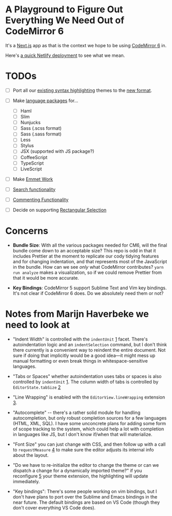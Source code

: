 # A Playground to Figure Out Everything We Need Out of CodeMirror 6

It's a [Next.js](https://nextjs.org/docs) app as that is the context we hope to be using [CodeMirror 6](https://codemirror.net/6/) in.

Here's [a quick Netlify deployment](https://objective-blackwell-d4efc9.netlify.app/) to see what we mean.

# TODOs

- [ ] Port all our [existing syntax highlighting](https://github.com/codepen/CodeMirror-6-Needs/tree/main/styles/OLD-THEMES) themes to the [new format](https://github.com/codepen/CodeMirror-6-Needs/blob/main/themes/twilight.js).

- [ ] Make [language packages](https://codemirror.net/6/examples/lang-package/) for...

  - [ ] Haml
  - [ ] Slim
  - [ ] Nunjucks
  - [ ] Sass (.scss format)
  - [ ] Sass (.sass format)
  - [ ] Less
  - [ ] Stylus
  - [ ] JSX (supported with JS package?)
  - [ ] CoffeeScript
  - [ ] TypeScript
  - [ ] LiveScript

- [ ] Make [Emmet Work](https://github.com/emmetio/codemirror-plugin/issues/13)

- [ ] [Search functionality](https://codemirror.net/6/docs/ref/#search)

- [ ] [Commenting Functionality](https://codemirror.net/6/docs/ref/#comment)

- [ ] Decide on supporting [Rectangular Selection](https://codemirror.net/6/docs/ref/#rectangular-selection)

# Concerns

- **Bundle Size**: With all the various packages needed for CM6, will the final bundle come down to an acceptable size? This repo is odd in that it includes Prettier at the moment to replicate our cody tidying features and for changing indentation, and that represents most of the JavaScript in the bundle. How can we see _only_ what CodeMirror contributes? `yarn run analyze` makes a visualization, so if we could remove Prettier from that it would be more accurate.

- **Key Bindings**: CodeMirror 5 support Sublime Text and Vim key bindings. It's not clear if CodeMirror 6 does. Do we absolutely need them or not?

# Notes from Marijn Haverbeke we need to look at

- "Indent Width" is controlled with the `indentUnit` [1] facet. There's autoindentation logic and an `indentSelection` command, but I don't think there currently is a convenient way to reindent the entire document. Not sure if doing that implicitly would be a good idea—it might mess up manual formatting or even break things in whitespace-sensitive languages.

- "Tabs or Spaces" whether autoindentation uses tabs or spaces is also controlled by `indentUnit` [1]. The column width of tabs is controlled by `EditorState.tabSize` [2]

- "Line Wrapping" is enabled with the `EditorView.lineWrapping` extension [3].

- "Autocomplete" -- there's a rather solid module for handling autocompletion, but only robust completion sources for a few languages (HTML, XML, SQL). I have some unconcrete plans for adding some form of scope tracking to the system, which could help a lot with completion in languages like JS, but I don't know if/when that will materialize.

- "Font Size" you can just change with CSS, and then follow up with a call to `requestMeasure` [4] to make sure the editor adjusts its internal info about the layout.

- "Do we have to re-initialize the editor to change the theme or can we dispatch a change for a dynamically imported theme?" if you reconfigure [5] your theme extension, the highlighting will update immediately.

- "Key bindings": There's some people working on vim bindings, but I don't have plans to port over the Sublime and Emacs bindings in the near future. The default bindings are based on VS Code (though they don't cover everything VS Code does).

[1]: https://codemirror.net/6/docs/ref/#language.indentUnit
[2]: https://codemirror.net/6/docs/ref/#state.EditorState%5EtabSize
[3]: https://codemirror.net/6/docs/ref/#view.EditorView^lineWrapping
[4]: https://codemirror.net/6/docs/ref/#view.EditorView.requestMeasure
[5]: https://codemirror.net/6/examples/config/#dynamic-configuration
